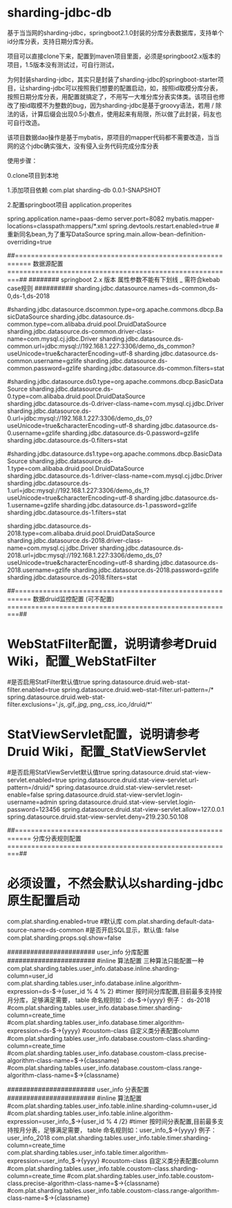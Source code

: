 # sharding-jdbc-db
基于当当网的sharding-jdbc，springboot2.1.0封装的分库分表数据库，支持单个id分库分表，支持日期分库分表。

项目可以直接clone下来，配置到maven项目里面，必须是springboot2.x版本的项目，1.5版本没有测试过，可自行测试，

为何封装sharding-jdbc，其实只是封装了sharding-jdbc的springboot-starter项目，让sharding-jdbc可以按照我们想要的配置启动，如，按照id取模分库分表，按照日期分库分表，用配置就搞定了，不用写一大堆分库分表实体类。该项目也修改了按id取模不为整数的bug，因为sharding-jdbc是基于groovy语法，若用 / 除法的话，计算后缀会出现0.5小数点，使用起来有局限，所以做了此封装，码友也可自行改造。

该项目数据dao操作是基于mybatis，原项目的mapper代码都不需要改造，当当网的这个jdbc确实强大，没有侵入业务代码完成分库分表

使用步骤：

0.clone项目到本地

1.添加项目依赖
		<dependency>
	    	<groupId>com.plat</groupId>
	     	<artifactId>sharding-db</artifactId>
	     	<version>0.0.1-SNAPSHOT</version>
		</dependency>
    
2.配置springboot项目 application.properites

spring.application.name=paas-demo
server.port=8082
mybatis.mapper-locations=classpath:mappers/*.xml
spring.devtools.restart.enabled=true
#重新同名bean,为了重写DataSource
spring.main.allow-bean-definition-overriding=true

##==========================================================   数据源配置       =========================================================##
########  springboot 2.x 版本 属性参数不能有下划线  _  需符合kebab case规则 ##########
sharding.jdbc.datasource.names=ds-common,ds-0,ds-1,ds-2018

#sharding.jdbc.datasource.dscommon.type=org.apache.commons.dbcp.BasicDataSource
sharding.jdbc.datasource.ds-common.type=com.alibaba.druid.pool.DruidDataSource
sharding.jdbc.datasource.ds-common.driver-class-name=com.mysql.cj.jdbc.Driver
sharding.jdbc.datasource.ds-common.url=jdbc:mysql://192.168.1.227:3306/demo_ds_common?useUnicode=true&characterEncoding=utf-8
sharding.jdbc.datasource.ds-common.username=gzlife
sharding.jdbc.datasource.ds-common.password=gzlife
sharding.jdbc.datasource.ds-common.filters=stat

#sharding.jdbc.datasource.ds0.type=org.apache.commons.dbcp.BasicDataSource
sharding.jdbc.datasource.ds-0.type=com.alibaba.druid.pool.DruidDataSource
sharding.jdbc.datasource.ds-0.driver-class-name=com.mysql.cj.jdbc.Driver
sharding.jdbc.datasource.ds-0.url=jdbc:mysql://192.168.1.227:3306/demo_ds_0?useUnicode=true&characterEncoding=utf-8
sharding.jdbc.datasource.ds-0.username=gzlife
sharding.jdbc.datasource.ds-0.password=gzlife
sharding.jdbc.datasource.ds-0.filters=stat

#sharding.jdbc.datasource.ds1.type=org.apache.commons.dbcp.BasicDataSource
sharding.jdbc.datasource.ds-1.type=com.alibaba.druid.pool.DruidDataSource
sharding.jdbc.datasource.ds-1.driver-class-name=com.mysql.cj.jdbc.Driver
sharding.jdbc.datasource.ds-1.url=jdbc:mysql://192.168.1.227:3306/demo_ds_1?useUnicode=true&characterEncoding=utf-8
sharding.jdbc.datasource.ds-1.username=gzlife
sharding.jdbc.datasource.ds-1.password=gzlife
sharding.jdbc.datasource.ds-1.filters=stat

sharding.jdbc.datasource.ds-2018.type=com.alibaba.druid.pool.DruidDataSource
sharding.jdbc.datasource.ds-2018.driver-class-name=com.mysql.cj.jdbc.Driver
sharding.jdbc.datasource.ds-2018.url=jdbc:mysql://192.168.1.227:3306/demo_ds_0?useUnicode=true&characterEncoding=utf-8
sharding.jdbc.datasource.ds-2018.username=gzlife
sharding.jdbc.datasource.ds-2018.password=gzlife
sharding.jdbc.datasource.ds-2018.filters=stat

##==========================================================   数据druid监控配置 (可不配置)      =========================================================##
# WebStatFilter配置，说明请参考Druid Wiki，配置_WebStatFilter
#是否启用StatFilter默认值true
spring.datasource.druid.web-stat-filter.enabled=true
spring.datasource.druid.web-stat-filter.url-pattern=/*
spring.datasource.druid.web-stat-filter.exclusions='*.js,*.gif,*.jpg,*.png,*.css,*.ico,/druid/*'
# StatViewServlet配置，说明请参考Druid Wiki，配置_StatViewServlet
#是否启用StatViewServlet默认值true
spring.datasource.druid.stat-view-servlet.enabled=true
spring.datasource.druid.stat-view-servlet.url-pattern=/druid/*
spring.datasource.druid.stat-view-servlet.reset-enable=false
spring.datasource.druid.stat-view-servlet.login-username=admin
spring.datasource.druid.stat-view-servlet.login-password=123456
spring.datasource.druid.stat-view-servlet.allow=127.0.0.1
spring.datasource.druid.stat-view-servlet.deny=219.230.50.108

##==========================================================   分库分表规则配置       =========================================================##
# 必须设置，不然会默认以sharding-jdbc原生配置启动
com.plat.sharding.enabled=true 
#默认库
com.plat.sharding.default-data-source-name=ds-common
#是否开启SQL显示，默认值: false
com.plat.sharding.props.sql.show=false

####################### user_info 分库配置  #######################
#inline 算法配置  三种算法只能配置一种
com.plat.sharding.tables.user_info.database.inline.sharding-column=user_id
com.plat.sharding.tables.user_info.database.inline.algorithm-expression=ds-$->{user_id % 4 % 2}
#timer 按时间分库配置,目前最多支持按月分库，足够满足需要， table 命名规则如：ds-$->{yyyy} 例子： ds-2018
#com.plat.sharding.tables.user_info.database.timer.sharding-column=create_time
#com.plat.sharding.tables.user_info.database.timer.algorithm-expression=ds-$->{yyyy}
#coustom-class 自定义类分表配置column
#com.plat.sharding.tables.user_info.database.coustom-class.sharding-column=create_time
#com.plat.sharding.tables.user_info.database.coustom-class.precise-algorithm-class-name=$->{classname}
#com.plat.sharding.tables.user_info.database.coustom-class.range-algorithm-class-name=$->{classname}

####################### user_info 分表配置  #######################
#inline 算法配置
#com.plat.sharding.tables.user_info.table.inline.sharding-column=user_id
#com.plat.sharding.tables.user_info.table.inline.algorithm-expression=user_info_$->{user_id % 4 /2}
#timer 按时间分表配置,目前最多支持按月分表，足够满足需要， table 命名规则如：user_info_$->{yyyy} 例子： user_info_2018
com.plat.sharding.tables.user_info.table.timer.sharding-column=create_time
com.plat.sharding.tables.user_info.table.timer.algorithm-expression=user_info_$->{yyyy}
#coustom-class 自定义类分表配置column
#com.plat.sharding.tables.user_info.table.coustom-class.sharding-column=create_time
#com.plat.sharding.tables.user_info.table.coustom-class.precise-algorithm-class-name=$->{classname}
#com.plat.sharding.tables.user_info.table.coustom-class.range-algorithm-class-name=$->{classname}

